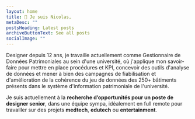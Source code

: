 ```yaml
---
layout: home
title: 👋 Je suis Nicolas,
metaDesc: ""
postsHeading: Latest posts
archiveButtonText: See all posts
socialImage: ""
---
```

Designer depuis 12 ans, je travaille actuellement comme Gestionnaire de Données Patrimoniales au sein d'une université, où j'applique mon savoir-faire pour mettre en place procédures et KPI, concevoir des outils d'analyse de données et mener à bien des campagnes de fiabilisation et d'amélioration de la cohérence du jeu de données des 250+ bâtiments présents dans le système d'information patrimoniale de l'université.

Je suis actuellement à la **recherche d’opportunités pour un poste de designer senior**, dans une équipe sympa, idéalement en full remote pour travailler sur des projets **medtech**, **edutech** ou **entertainment**.